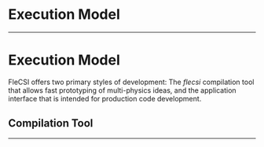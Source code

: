 <!-- CINCHDOC DOCUMENT(User Guide) SECTION(Execution Model) -->

# Execution Model

--------------------------------------------------------------------------------

<!-- CINCHDOC DOCUMENT(Developer Guide) SECTION(Execution Model) -->

# Execution Model

FleCSI offers two primary styles of development: The *flecsi*
compilation tool that allows fast prototyping of multi-physics ideas,
and the application interface that is intended for production code
development.

## Compilation Tool

--------------------------------------------------------------------------------

<!-- vim: set tabstop=2 shiftwidth=2 expandtab fo=cqt tw=72 : -->
